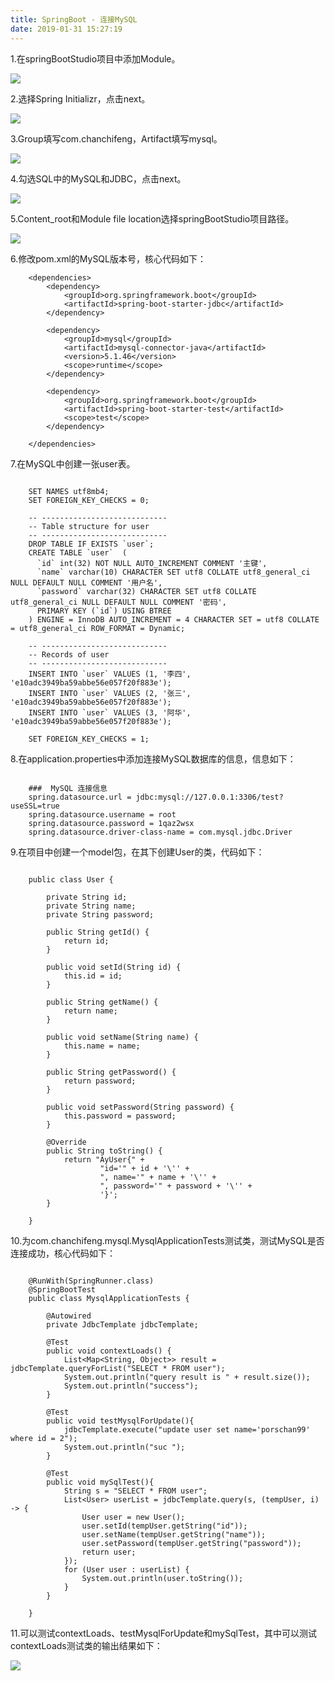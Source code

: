 ```yaml
---
title: SpringBoot - 连接MySQL
date: 2019-01-31 15:27:19
---
```


1.在springBootStudio项目中添加Module。

![](springboot-mysql/1.png)

2.选择Spring Initializr，点击next。

![](springboot-mysql/2.png)

3.Group填写com.chanchifeng，Artifact填写mysql。

![](springboot-mysql/3.png)

4.勾选SQL中的MySQL和JDBC，点击next。

![](springboot-mysql/4.png)

5.Content_root和Module file location选择springBootStudio项目路径。

![](springboot-mysql/5.png)

6.修改pom.xml的MySQL版本号，核心代码如下：

```
	<dependencies>
	    <dependency>
	        <groupId>org.springframework.boot</groupId>
	        <artifactId>spring-boot-starter-jdbc</artifactId>
	    </dependency>
	
	    <dependency>
	        <groupId>mysql</groupId>
	        <artifactId>mysql-connector-java</artifactId>
	        <version>5.1.46</version>
	        <scope>runtime</scope>
	    </dependency>
	
	    <dependency>
	        <groupId>org.springframework.boot</groupId>
	        <artifactId>spring-boot-starter-test</artifactId>
	        <scope>test</scope>
	    </dependency>
	
	</dependencies>

```

7.在MySQL中创建一张user表。

```

	SET NAMES utf8mb4;
	SET FOREIGN_KEY_CHECKS = 0;
	
	-- ----------------------------
	-- Table structure for user
	-- ----------------------------
	DROP TABLE IF EXISTS `user`;
	CREATE TABLE `user`  (
	  `id` int(32) NOT NULL AUTO_INCREMENT COMMENT '主键',
	  `name` varchar(10) CHARACTER SET utf8 COLLATE utf8_general_ci NULL DEFAULT NULL COMMENT '用户名',
	  `password` varchar(32) CHARACTER SET utf8 COLLATE utf8_general_ci NULL DEFAULT NULL COMMENT '密码',
	  PRIMARY KEY (`id`) USING BTREE
	) ENGINE = InnoDB AUTO_INCREMENT = 4 CHARACTER SET = utf8 COLLATE = utf8_general_ci ROW_FORMAT = Dynamic;
	
	-- ----------------------------
	-- Records of user
	-- ----------------------------
	INSERT INTO `user` VALUES (1, '李四', 'e10adc3949ba59abbe56e057f20f883e');
	INSERT INTO `user` VALUES (2, '张三', 'e10adc3949ba59abbe56e057f20f883e');
	INSERT INTO `user` VALUES (3, '阿华', 'e10adc3949ba59abbe56e057f20f883e');
	
	SET FOREIGN_KEY_CHECKS = 1;

```

8.在application.properties中添加连接MySQL数据库的信息，信息如下：

```

	###  MySQL 连接信息
	spring.datasource.url = jdbc:mysql://127.0.0.1:3306/test?useSSL=true
	spring.datasource.username = root
	spring.datasource.password = 1qaz2wsx
	spring.datasource.driver-class-name = com.mysql.jdbc.Driver

```

9.在项目中创建一个model包，在其下创建User的类，代码如下：

```

	public class User {
	
	    private String id;
	    private String name;
	    private String password;
	
	    public String getId() {
	        return id;
	    }
	
	    public void setId(String id) {
	        this.id = id;
	    }
	
	    public String getName() {
	        return name;
	    }
	
	    public void setName(String name) {
	        this.name = name;
	    }
	
	    public String getPassword() {
	        return password;
	    }
	
	    public void setPassword(String password) {
	        this.password = password;
	    }
	
	    @Override
	    public String toString() {
	        return "AyUser{" +
	                "id='" + id + '\'' +
	                ", name='" + name + '\'' +
	                ", password='" + password + '\'' +
	                '}';
	    }
	
	}

```

10.为com.chanchifeng.mysql.MysqlApplicationTests测试类，测试MySQL是否连接成功，核心代码如下：

```

	@RunWith(SpringRunner.class)
	@SpringBootTest
	public class MysqlApplicationTests {
	
	    @Autowired
	    private JdbcTemplate jdbcTemplate;
	
	    @Test
	    public void contextLoads() {
	        List<Map<String, Object>> result = jdbcTemplate.queryForList("SELECT * FROM user");
	        System.out.println("query result is " + result.size());
	        System.out.println("success");
	    }
	
	    @Test
	    public void testMysqlForUpdate(){
	        jdbcTemplate.execute("update user set name='porschan99' where id = 2");
	        System.out.println("suc ");
	    }
	
	    @Test
	    public void mySqlTest(){
	        String s = "SELECT * FROM user";
	        List<User> userList = jdbcTemplate.query(s, (tempUser, i) -> {
	            User user = new User();
	            user.setId(tempUser.getString("id"));
	            user.setName(tempUser.getString("name"));
	            user.setPassword(tempUser.getString("password"));
	            return user;
	        });
	        for (User user : userList) {
	            System.out.println(user.toString());
	        }
	    }
	
	}

```

11.可以测试contextLoads、testMysqlForUpdate和mySqlTest，其中可以测试contextLoads测试类的输出结果如下：

![](springboot-mysql/11.png)